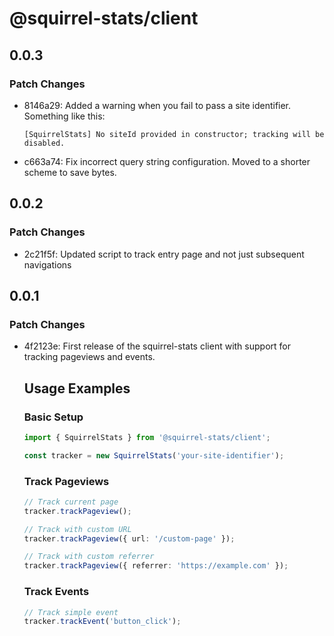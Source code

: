# @squirrel-stats/client

## 0.0.3

### Patch Changes

- 8146a29: Added a warning when you fail to pass a site identifier. Something like this:

    ```text
    [SquirrelStats] No siteId provided in constructor; tracking will be disabled.
    ```

- c663a74: Fix incorrect query string configuration. Moved to a shorter scheme to save bytes.

## 0.0.2

### Patch Changes

- 2c21f5f: Updated script to track entry page and not just subsequent navigations

## 0.0.1

### Patch Changes

- 4f2123e: First release of the squirrel-stats client with support for tracking pageviews and events.

    ## Usage Examples

    ### Basic Setup

    ```typescript
    import { SquirrelStats } from '@squirrel-stats/client';

    const tracker = new SquirrelStats('your-site-identifier');
    ```

    ### Track Pageviews

    ```typescript
    // Track current page
    tracker.trackPageview();

    // Track with custom URL
    tracker.trackPageview({ url: '/custom-page' });

    // Track with custom referrer
    tracker.trackPageview({ referrer: 'https://example.com' });
    ```

    ### Track Events

    ```typescript
    // Track simple event
    tracker.trackEvent('button_click');
    ```
